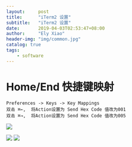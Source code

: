```yaml
---
layout:     post
title:      "iTerm2 设置"
subtitle:   "iTerm2 设置"
date:       2019-04-03T02:53:47+08:00
author:     "Ely Xiao"
header-img: "img/common.jpg"
catalog: true
tags:
    - software
---
```


# Home/End 快捷键映射
```
Preferences -> Keys -> Key Mappings
双击 ⌘←,  将Action设置为 Send Hex Code 值改为001
双击 ⌘→,  将Action设置为 Send Hex Code 值改为005
```
![](/img/in-post/post-iterm/15542779530688.jpg)

![](/img/in-post/post-iterm/15542778825788.jpg)
![](/img/in-post/post-iterm/15542778919587.jpg)


